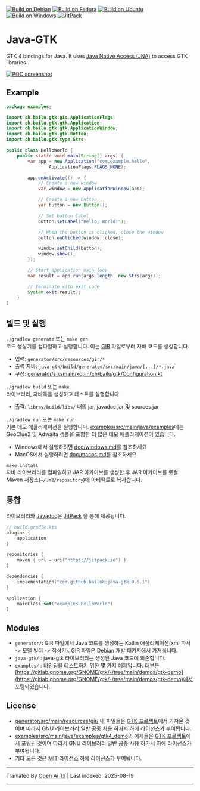 [![Build on Debian](https://github.com/bailuk/java-gtk/actions/workflows/build-on-debian.yml/badge.svg)](https://github.com/bailuk/java-gtk/actions/workflows/build-on-debian.yml)
[![Build on Fedora](https://github.com/bailuk/java-gtk/actions/workflows/build-on-fedora.yml/badge.svg)](https://github.com/bailuk/java-gtk/actions/workflows/build-on-fedora.yml)
[![Build on Ubuntu](https://github.com/bailuk/java-gtk/actions/workflows/build-on-ubuntu.yml/badge.svg)](https://github.com/bailuk/java-gtk/actions/workflows/build-on-ubuntu.yml)
[![Build on Windows](https://github.com/bailuk/java-gtk/actions/workflows/build-on-windows.yml/badge.svg)](https://github.com/bailuk/java-gtk/actions/workflows/build-on-windows.yml)
[![JitPack](https://jitpack.io/v/bailuk/java-gtk.svg)](https://jitpack.io/#bailuk/java-gtk)

# Java-GTK
GTK 4 bindings for Java.
It uses [Java Native Access (JNA)](https://github.com/java-native-access/jna) to access GTK libraries. 

[![POC screenshot](https://raw.githubusercontent.com/bailuk/java-gtk/stage/doc/screenshot.png)](examples/src/main/java/examples/ImageBridge.java)

## Example

```java
package examples;

import ch.bailu.gtk.gio.ApplicationFlags;
import ch.bailu.gtk.gtk.Application;
import ch.bailu.gtk.gtk.ApplicationWindow;
import ch.bailu.gtk.gtk.Button;
import ch.bailu.gtk.type.Strs;

public class HelloWorld {
    public static void main(String[] args) {
        var app = new Application("com.example.hello",
                ApplicationFlags.FLAGS_NONE);

        app.onActivate(() -> {
            // Create a new window
            var window = new ApplicationWindow(app);

            // Create a new button
            var button = new Button();

            // Set button label
            button.setLabel("Hello, World!");

            // When the button is clicked, close the window
            button.onClicked(window::close);

            window.setChild(button);
            window.show();
        });

        // Start application main loop
        var result = app.run(args.length, new Strs(args));

        // Terminate with exit code
        System.exit(result);
    }
}
```
## 빌드 및 실행
`./gradlew generate` 또는 `make gen`  
코드 생성기를 컴파일하고 실행합니다. 이는 [GIR](https://gi.readthedocs.io/en/latest/) 파일로부터 자바 코드를 생성합니다.

- 입력: `generator/src/resources/gir/*`
- 출력 자바: `java-gtk/build/generated/src/main/java/[...]/*.java`
- 구성: [generator/src/main/kotlin/ch/bailu/gtk/Configuration.kt](https://raw.githubusercontent.com/bailuk/java-gtk/stage/generator/src/main/kotlin/ch/bailu/gtk/Configuration.kt)

`./gradlew build` 또는 `make`  
라이브러리, 자바독을 생성하고 테스트를 실행합니다

- 출력: `libray/build/libs/` 내의 jar, javadoc.jar 및 sources.jar 

`./gradlew run` 또는 `make run`  
기본 데모 애플리케이션을 실행합니다.
[examples/src/main/java/examples](examples/src/main/java/examples)에는 GeoClue2 및 Adwaita 샘플을 포함한 더 많은 데모 애플리케이션이 있습니다.

- Windows에서 실행하려면 [doc/windows.md](https://raw.githubusercontent.com/bailuk/java-gtk/stage/doc/windows.md)를 참조하세요
- MacOS에서 실행하려면 [doc/macos.md](https://raw.githubusercontent.com/bailuk/java-gtk/stage/doc/macos.md)를 참조하세요

`make install`  
자바 라이브러리를 컴파일하고 JAR 아카이브를 생성한 후 JAR 아카이브를 로컬 Maven 저장소(`~/.m2/repository`)에 아티팩트로 복사합니다.

## 통합
라이브러리와 [Javadoc](https://javadoc.jitpack.io/com/github/bailuk/java-gtk/0.6.1/javadoc/)은 [JitPack](https://jitpack.io) 을 통해 제공됩니다.


```kotlin
// build.gradle.kts
plugins {
    application
}

repositories {
    maven { url = uri("https://jitpack.io") }
}

dependencies {
    implementation("com.github.bailuk:java-gtk:0.6.1")
}

application {
    mainClass.set("examples.HelloWorld")
}
```
## Modules
- `generator/`: GIR 파일에서 Java 코드를 생성하는 Kotlin 애플리케이션(xml 파서 -> 모델 빌더 -> 작성기). GIR 파일은 Debian 개발 패키지에서 가져옵니다.
- `java-gtk/` : java-gtk 라이브러리는 생성된 Java 코드에 의존합니다.
- `examples/` : 바인딩을 테스트하기 위한 몇 가지 예제입니다. 대부분 [https://gitlab.gnome.org/GNOME/gtk/-/tree/main/demos/gtk-demo](https://gitlab.gnome.org/GNOME/gtk/-/tree/main/demos/gtk-demo)에서 포팅되었습니다.
 
## License
- [generator/src/main/resources/gir/](generator/src/main/resources/gir) 내 파일들은 [GTK 프로젝트](https://gitlab.gnome.org/GNOME/gtk)에서 가져온 것이며 따라서 GNU 라이브러리 일반 공중 사용 허가서 하에 라이선스가 부여됩니다.
- [examples/src/main/java/examples/gtk4_demo](examples/src/main/java/examples/gtk4_demo)의 예제들은 [GTK 프로젝트](https://gitlab.gnome.org/GNOME/gtk/-/tree/main/demos/gtk-demo)에서 포팅된 것이며 따라서 GNU 라이브러리 일반 공중 사용 허가서 하에 라이선스가 부여됩니다.   
- 기타 모든 것은 [MIT 라이선스](https://en.wikipedia.org/wiki/MIT_License) 하에 라이선스가 부여됩니다.



---

Tranlated By [Open Ai Tx](https://github.com/OpenAiTx/OpenAiTx) | Last indexed: 2025-08-19

---